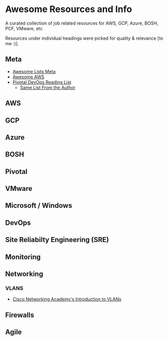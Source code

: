 # Awesome Resources and Info
A curated collection of job related resources for AWS, GCP, Azure, BOSH, PCF, VMware, etc.

Resources under individual headings were picked for quality & relevance [to me :)].

## Meta

- [Awesome Lists Meta](https://github.com/sindresorhus/awesome)
- [Awesome AWS](https://github.com/donnemartin/awesome-aws)
- [Pivotal DevOps Reading List](https://content.pivotal.io/blog/my-devops-reading-list?_lrsc=b3df29f5-a4e4-4eda-9cb0-67d70a9e0d04&utm_source=employee-social&utm_medium=linkedin&utm_campaign=employee_advocacy)
  - [Same List From the Author](https://github.com/tylerstacey/DevOps-Reading-List/blob/master/DevOps-Reading-List.md)

## AWS

## GCP

## Azure

## BOSH

## Pivotal

## VMware

## Microsoft / Windows

## DevOps

## Site Reliabilty Engineering (SRE)

## Monitoring

## Networking

### VLANS
- [Cisco Networking Academy's Introduction to VLANs](http://www.ciscopress.com/articles/printerfriendly/2181837)

## Firewalls

## Agile


